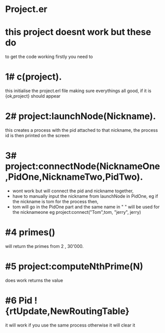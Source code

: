 # Project.er
# this project doesnt work but these do

to get the code working  firstly you need to 
#  1#  c(project).
 this initialise the project.erl file making sure everythings all good,
  if it is {ok,project} should appear
# 2#   project:launchNode(Nickname).
 this creates a process with the pid attached to that nickname, the process id is then printed on the screen
 # 3# project:connectNode(NicknameOne,PidOne,NicknameTwo,PidTwo).
* wont work but will connect the pid and nickname together,
* have to manually input the nickname from launchNode in PidOne, eg if the nickname is tom for the process then,
* tom will go in the PidOne part and the same name in " " will be used for the nicknameone eg project:connect("Tom",tom, "jerry", jerry)
# #4 primes() 
will return the primes from 2 , 30'000.
# #5  project:computeNthPrime(N)  
does work returns the value
# #6 Pid ! {rtUpdate,NewRoutingTable}  
it will work if you use the same process otherwise it will clear it 
